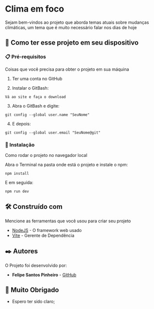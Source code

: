 # Clima em foco

Sejam bem-vindos ao projeto que aborda temas atuais sobre mudanças climáticas, um tema que é muito necessário falar nos dias de hoje

## 🚀 Como ter esse projeto em seu dispositivo

### 📋 Pré-requisitos

Coisas que você precisa para obter o projeto em sua máquina

1. Ter uma conta no GitHub

2. Instalar o GitBash:

```
Vá ao site e faça o download
```

3. Abra o GitBash e digite:

```
git config --global user.name "SeuNome"
```

4. E depois:

```
git config --global user.email "SeuNome@git"
```

### 🔧 Instalação

Como rodar o projeto no navegador local

Abra o Terminal na pasta onde está o projeto e instale o npm:

```
npm install
```

E em seguida:

```
npm run dev
```


## 🛠️ Construído com

Mencione as ferramentas que você usou para criar seu projeto

* [NodeJS](https://nodejs.org/) - O framework web usado
* [Vite](https://vitejs.dev/) - Gerente de Dependência

 
## ✒️ Autores

O Projeto foi desenvolvido por:

* **Felipe Santos Pinheiro** - [GitHub](https://github.com/FelipeSPinheiro06)


## 🎁 Muito Obrigado

* Espero ter sido claro;

